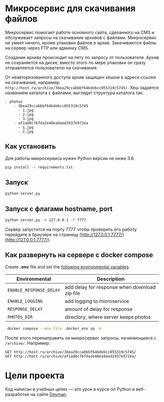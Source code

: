 # Микросервис для скачивания файлов

Микросервис помогает работе основного сайта, сделанного на CMS и обслуживает
запросы на скачивание архивов с файлами. Микросервис не умеет ничего, кроме упаковки файлов
в архив. Закачиваются файлы на сервер через FTP или админку CMS.

Создание архива происходит на лету по запросу от пользователя. Архив не сохраняется на диске, вместо этого по мере упаковки он сразу отправляется пользователю на скачивание.

От неавторизованного доступа архив защищен хешом в адресе ссылки на скачивание, например: `http://host.ru/archive/3bea29ccabbbf64bdebcc055319c5745/`. Хеш задается названием каталога с файлами, выглядит структура каталога так:

```
- photos
    - 3bea29ccabbbf64bdebcc055319c5745
      - 1.jpg
      - 2.jpg
      - 3.jpg
    - af1ad8c76fda2e48ea9aed2937e972ea
      - 1.jpg
      - 2.jpg
```


## Как установить

Для работы микросервиса нужен Python версии не ниже 3.6.

```bash
pip install -r requirements.txt
```

## Запуск
```bash
python server.py
```

## Запуск с флагами hostname, port
```bash
python server.py -H 127.0.0.1 -P 7777
```

Сервер запустится на порту 7777 чтобы проверить его работу перейдите в браузере на страницу [http://127.0.0.1:7777/](http://127.0.0.1:7777/).

## Как развернуть на сервере с docker compose

Create **.env** file and set the <ins>following environmental variables</ins>:  

| Environmental          | Description                                       |
|------------------------|---------------------------------------------------|
| `ENABLE_RESPONSE_DELAY`| add delay for response when download zip file     |       
| `ENABLE_LOGGING`       | add logging to microservice                       |      
| `RESPONSE_DELAY`       | amount of delay for response                      |
| `PHOTOS_DIR`           | directory, where server keeps photos              |

```bash
 docker compose --env-file .docker_env up -d
 ```

После этого перенаправить на микросервис запросы, начинающиеся с `/archive/`. Например:

```
GET http://host.ru/archive/3bea29ccabbbf64bdebcc055319c5745/
GET http://host.ru/archive/af1ad8c76fda2e48ea9aed2937e972ea/
```

# Цели проекта

Код написан в учебных целях — это урок в курсе по Python и веб-разработке на сайте [Devman](https://dvmn.org).
